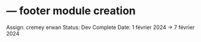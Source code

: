 # — footer module creation

Assign: cremey erwan
Status: Dev Complete
Date: 1 février 2024 → 7 février 2024